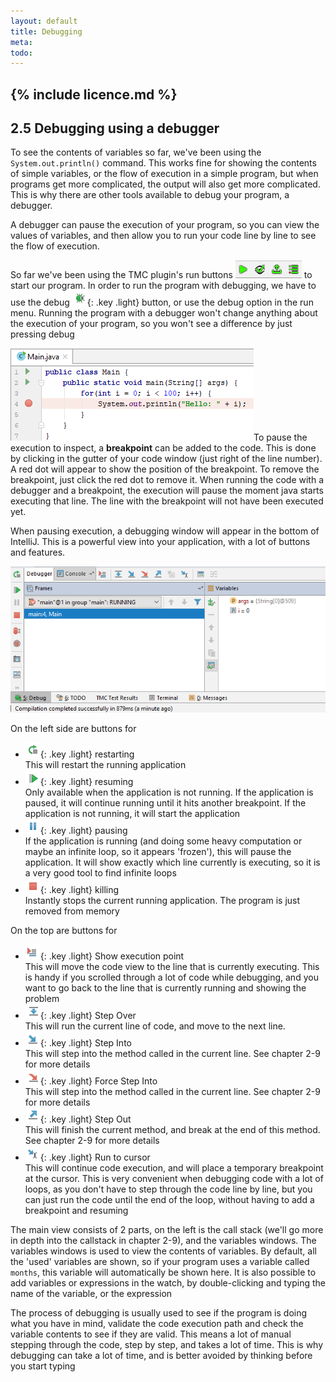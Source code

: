 ```yaml
---
layout: default
title: Debugging
meta: 
todo: 
---
```

{% include licence.md %}
---
## 2.5 Debugging using a debugger

To see the contents of variables so far, we've been using the `System.out.println()` command. This works fine for showing the contents of simple variables, or the flow of execution in a simple program, but when programs get more complicated, the output will also get more complicated. This is why there are other tools available to debug your program, a debugger.

A debugger can pause the execution of your program, so you can view the values of variables, and then allow you to run your code line by line to see the flow of execution.

So far we've been using the TMC plugin's run buttons ![tmc](images/tmc.png) to start our program. In order to run the program with debugging, we have to use the debug ![tmc](images/debug.png){: .key .light} button, or use the debug option in the run menu. Running the program with a debugger won't change anything about the execution of your program, so you won't see a difference by just pressing debug

![breakpoint](images/breakpoint.png?right)To pause the execution to inspect, a **breakpoint** can be added to the code. This is done by clicking in the gutter of your code window (just right of the line number). A red dot will appear to show the position of the breakpoint. To remove the breakpoint, just click the red dot to remove it. When running the code with a debugger and a breakpoint, the execution will pause the moment java starts executing that line. The line with the breakpoint will not have been executed yet.

When pausing execution, a debugging window will appear in the bottom of IntelliJ. This is a powerful view into your application, with a lot of buttons and features. 

![debugger](images/debugger.png)

On the left side are buttons for
- ![restart](images/restart.png){: .key .light} restarting  
  This will restart the running application
- ![continue](images/continue.png){: .key .light} resuming  
  Only available when the application is not running. If the application is paused, it will continue running until it hits another breakpoint. If the application is not running, it will start the application
- ![pause](images/pause.png){: .key .light} pausing  
  If the application is running (and doing some heavy computation or maybe an infinite loop, so it appears 'frozen'), this will pause the application. It will show exactly which line currently is executing, so it is a very good tool to find infinite loops
- ![kill](images/kill.png){: .key .light} killing  
  Instantly stops the current running application. The program is just removed from memory

On the top are buttons for
- ![executionpoint](images/show_execution_point.png){: .key .light} Show execution point  
  This will move the code view to the line that is currently executing. This is handy if you scrolled through a lot of code while debugging, and you want to go back to the line that is currently running and showing the problem
- ![step over](images/step_over.png){: .key .light} Step Over  
  This will run the current line of code, and move to the next line.
- ![step into](images/step_into.png){: .key .light} Step Into  
  This will step into the method called in the current line. See chapter 2-9 for more details 
- ![force step into](images/force_step_into.png){: .key .light} Force Step Into  
  This will step into the method called in the current line. See chapter 2-9 for more details
- ![step out](images/step_out.png){: .key .light} Step Out  
  This will finish the current method, and break at the end of this method. See chapter 2-9 for more details
- ![run to cursor](images/run_to_cursor.png){: .key .light} Run to cursor  
  This will continue code execution, and will place a temporary breakpoint at the cursor. This is very convenient when debugging code with a lot of loops, as you don't have to step through the code line by line, but you can just run the code until the end of the loop, without having to add a breakpoint and resuming

The main view consists of 2 parts, on the left is the call stack (we'll go more in depth into the callstack in chapter 2-9), and the variables windows. The variables windows is used to view the contents of variables. By default, all the 'used' variables are shown, so if your program uses a variable called `months`, this variable will automatically be shown here. It is also possible to add variables or expressions in the watch, by double-clicking and typing the name of the variable, or the expression

The process of debugging is usually used to see if the program is doing what you have in mind, validate the code execution path and check the variable contents to see if they are valid. This means a lot of manual stepping through the code, step by step, and takes a lot of time. This is why debugging can take a lot of time, and is better avoided by thinking before you start typing

